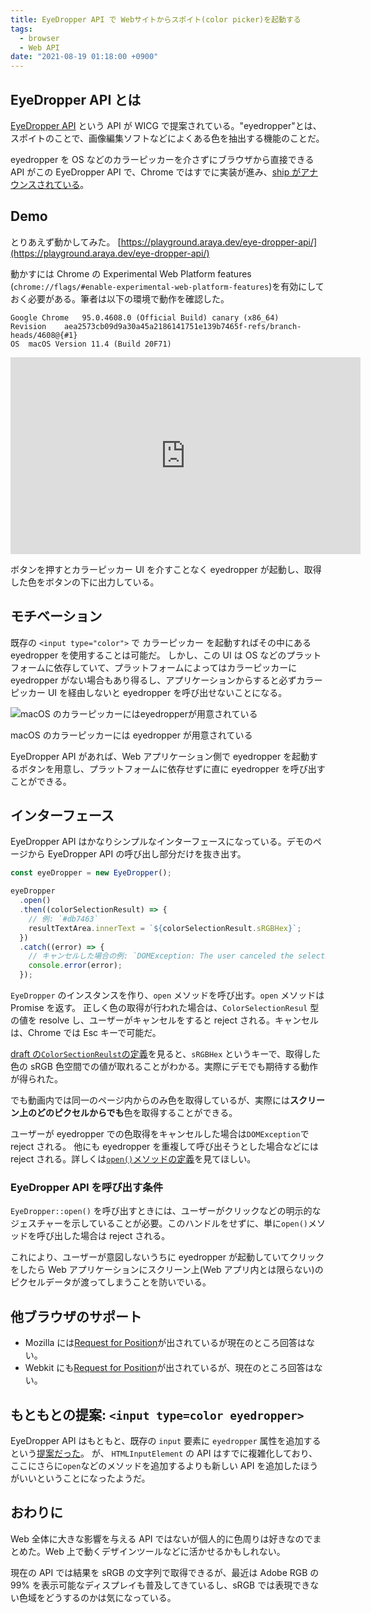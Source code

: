 ```yaml
---
title: EyeDropper API で Webサイトからスポイト(color picker)を起動する
tags:
  - browser
  - Web API
date: "2021-08-19 01:18:00 +0900"
---
```


## EyeDropper API とは

[EyeDropper API](https://wicg.github.io/eyedropper-api/) という API が WICG で提案されている。"eyedropper"とは、スポイトのことで、画像編集ソフトなどによくある色を抽出する機能のことだ。

eyedropper を OS などのカラーピッカーを介さずにブラウザから直接できる API がこの EyeDropper API で、Chrome ではすでに実装が進み、[ship がアナウンスされている](https://groups.google.com/a/chromium.org/g/blink-dev/c/rdniQ0D5UfY/m/Aywn9XyyAAAJ)。

## Demo

とりあえず動かしてみた。 [https://playground.araya.dev/eye-dropper-api/](https://playground.araya.dev/eye-dropper-api/)

動かすには Chrome の Experimental Web Platform features (`chrome://flags/#enable-experimental-web-platform-features`)を有効にしておく必要がある。筆者は以下の環境で動作を確認した。

```
Google Chrome	95.0.4608.0 (Official Build) canary (x86_64)
Revision	aea2573cb09d9a30a45a2186141751e139b7465f-refs/branch-heads/4608@{#1}
OS	macOS Version 11.4 (Build 20F71)
```

<iframe width="560" height="315" src="https://www.youtube-nocookie.com/embed/bXvhmeY1atA" title="YouTube video player" frameborder="0" allow="accelerometer; autoplay; clipboard-write; encrypted-media; gyroscope; picture-in-picture" allowfullscreen></iframe>

ボタンを押すとカラーピッカー UI を介すことなく eyedropper が起動し、取得した色をボタンの下に出力している。

## モチベーション

既存の `<input type="color">` で カラーピッカー を起動すればその中にある eyedropper を使用することは可能だ。
しかし、この UI は OS などのプラットフォームに依存していて、プラットフォームによってはカラーピッカーに eyedropper がない場合もあり得るし、アプリケーションからすると必ずカラーピッカー UI を経由しないと eyedropper を呼び出せないことになる。

![macOS のカラーピッカーにはeyedropperが用意されている](/assets/images/eyedropper/color-picker-ui.jpg)

macOS のカラーピッカーには eyedropper が用意されている

EyeDropper API があれば、Web アプリケーション側で eyedropper を起動するボタンを用意し、プラットフォームに依存せずに直に eyedropper を呼び出すことができる。

## インターフェース

EyeDropper API はかなりシンプルなインターフェースになっている。デモのページから EyeDropper API の呼び出し部分だけを抜き出す。

```js
const eyeDropper = new EyeDropper();

eyeDropper
  .open()
  .then((colorSelectionResult) => {
    // 例: `#db7463`
    resultTextArea.innerText = `${colorSelectionResult.sRGBHex}`;
  })
  .catch((error) => {
    // キャンセルした場合の例: `DOMException: The user canceled the selection.`
    console.error(error);
  });
```

`EyeDropper` のインスタンスを作り、`open` メソッドを呼び出す。`open` メソッドは Promise を返す。
正しく色の取得が行われた場合は、`ColorSelectionResul` 型の値を resolve し、ユーザーがキャンセルをすると reject される。キャンセルは、Chrome では Esc キーで可能だ。

[draft の`ColorSectionReulst`の定義](https://wicg.github.io/eyedropper-api/#colorselectionresult-dictionary)を見ると、`sRGBHex` というキーで、取得した色の sRGB 色空間での値が取れることがわかる。実際にデモでも期待する動作が得られた。

でも動画内では同一のページ内からのみ色を取得しているが、実際には**スクリーン上のどのピクセルからでも**色を取得することができる。

ユーザーが eyedropper での色取得をキャンセルした場合は`DOMException`で reject される。
他にも eyedropper を重複して呼び出そうとした場合などには reject される。詳しくは[`open()`メソッドの定義](https://wicg.github.io/eyedropper-api/#eyedropper-interface)を見てほしい。

### EyeDropper API を呼び出す条件

`EyeDropper::open()` を呼び出すときには、ユーザーがクリックなどの明示的なジェスチャーを示していることが必要。このハンドルをせずに、単に`open()`メソッドを呼び出した場合は reject される。

これにより、ユーザーが意図しないうちに eyedropper が起動していてクリックをしたら Web アプリケーションにスクリーン上(Web アプリ内とは限らない)のピクセルデータが渡ってしまうことを防いでいる。

## 他ブラウザのサポート

- Mozilla には[Request for Position](https://github.com/mozilla/standards-positions/issues/557)が出されているが現在のところ回答はない。
- Webkit にも[Request for Position](https://lists.webkit.org/pipermail/webkit-dev/2021-July/031929.html)が出されているが、現在のところ回答はない。

## もともとの提案: `<input type=color eyedropper>`

EyeDropper API はもともと、既存の `input` 要素に `eyedropper` 属性を追加するという[提案だった](https://github.com/whatwg/html/issues/5584)。
が、 `HTMLInputElement` の API はすでに複雑化しており、ここにさらに`open`などのメソッドを追加するよりも新しい API を追加したほうがいいということになったようだ。

## おわりに

Web 全体に大きな影響を与える API ではないが個人的に色周りは好きなのでまとめた。Web 上で動くデザインツールなどに活かせるかもしれない。

現在の API では結果を sRGB の文字列で取得できるが、最近は Adobe RGB の 99% を表示可能なディスプレイも普及してきているし、sRGB では表現できない色域をどうするのかは気になっている。

